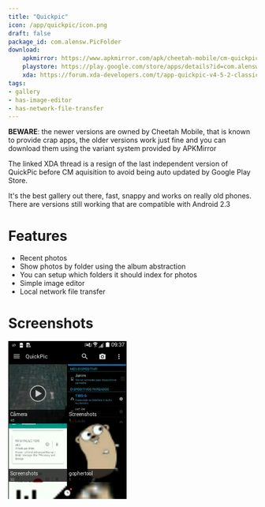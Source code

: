 ```yaml
---
title: "Quickpic"
icon: /app/quickpic/icon.png
draft: false
package_id: com.alensw.PicFolder
download:
    apkmirror: https://www.apkmirror.com/apk/cheetah-mobile/cm-quickpic/
    playstore: https://play.google.com/store/apps/details?id=com.alensw.PicFolder
    xda: https://forum.xda-developers.com/t/app-quickpic-v4-5-2-classic-version.3204543/
tags:
- gallery
- has-image-editor
- has-network-file-transfer
---
```


**BEWARE**: the newer versions are owned by Cheetah Mobile, that is known to provide crap apps, the older versions work just fine and you can download them using the variant system provided by APKMirror

The linked XDA thread is a resign of the last independent version of QuickPic before CM aquisition to avoid being auto updated by Google Play Store.

It's the best gallery out there, fast, snappy and works on really old phones. There are versions still working that are compatible with Android 2.3

# Features

- Recent photos
- Show photos by folder using the album abstraction
- You can setup which folders it should index for photos
- Simple image editor
- Local network file transfer

# Screenshots

![On a galaxy pocket](Screenshot_2021-10-07-09-37-12.png)
